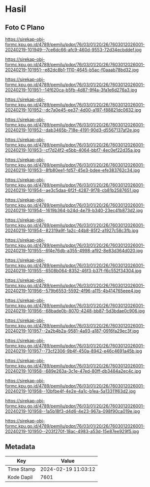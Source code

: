 # Hasil

## Foto C Plano

https://sirekap-obj-formc.kpu.go.id/4789/pemilu/pdpr/76/03/01/20/26/7603012026001-20240219-101949--7ce6dc66-afc9-460d-9553-72d34ecbddef.jpg

https://sirekap-obj-formc.kpu.go.id/4789/pemilu/pdpr/76/03/01/20/26/7603012026001-20240219-101951--e82dc8b1-1110-4645-b5ac-f0aaab78bd32.jpg

https://sirekap-obj-formc.kpu.go.id/4789/pemilu/pdpr/76/03/01/20/26/7603012026001-20240219-101951--14f620ca-b5fb-4d87-9f4a-3fa1e6d276a3.jpg

https://sirekap-obj-formc.kpu.go.id/4789/pemilu/pdpr/76/03/01/20/26/7603012026001-20240219-101952--dc7a0e45-ee37-4d00-a197-f88821dc0632.jpg

https://sirekap-obj-formc.kpu.go.id/4789/pemilu/pdpr/76/03/01/20/26/7603012026001-20240219-101952--dab3465b-718e-4191-90d3-d5567137af2e.jpg

https://sirekap-obj-formc.kpu.go.id/4789/pemilu/pdpr/76/03/01/20/26/7603012026001-20240219-101953--cf7d24f2-e5bb-4064-bbf7-4ec0ef22d35a.jpg

https://sirekap-obj-formc.kpu.go.id/4789/pemilu/pdpr/76/03/01/20/26/7603012026001-20240219-101953--8fb80ee1-fd57-45e3-bdee-efe383762c34.jpg

https://sirekap-obj-formc.kpu.go.id/4789/pemilu/pdpr/76/03/01/20/26/7603012026001-20240219-101954--ae3c5daa-6f2f-4287-9f78-cb81b2587651.jpg

https://sirekap-obj-formc.kpu.go.id/4789/pemilu/pdpr/76/03/01/20/26/7603012026001-20240219-101954--1619b364-b24d-4e79-b340-23ec41b873d2.jpg

https://sirekap-obj-formc.kpu.go.id/4789/pemilu/pdpr/76/03/01/20/26/7603012026001-20240219-101954--82319a9f-1a2c-44b8-85f2-a1927c58c3fb.jpg

https://sirekap-obj-formc.kpu.go.id/4789/pemilu/pdpr/76/03/01/20/26/7603012026001-20240219-101955--6f4e76db-a355-4998-af92-8e83d364d020.jpg

https://sirekap-obj-formc.kpu.go.id/4789/pemilu/pdpr/76/03/01/20/26/7603012026001-20240219-101955--6508b064-8352-46f3-b37f-f6c552f34304.jpg

https://sirekap-obj-formc.kpu.go.id/4789/pemilu/pdpr/76/03/01/20/26/7603012026001-20240219-101956--579b6553-5592-4f96-a115-4b414765eee4.jpg

https://sirekap-obj-formc.kpu.go.id/4789/pemilu/pdpr/76/03/01/20/26/7603012026001-20240219-101956--68bade0b-8070-4248-bb87-5d3bdae0c906.jpg

https://sirekap-obj-formc.kpu.go.id/4789/pemilu/pdpr/76/03/01/20/26/7603012026001-20240219-101957--2a2b4b2a-9581-4a93-a187-0916fa29ec3f.jpg

https://sirekap-obj-formc.kpu.go.id/4789/pemilu/pdpr/76/03/01/20/26/7603012026001-20240219-101957--73cf2306-9b4f-450a-8942-e46c4691a45b.jpg

https://sirekap-obj-formc.kpu.go.id/4789/pemilu/pdpr/76/03/01/20/26/7603012026001-20240219-101958--689e263a-3c1e-47ed-80ff-db3484a2ec4c.jpg

https://sirekap-obj-formc.kpu.go.id/4789/pemilu/pdpr/76/03/01/20/26/7603012026001-20240219-101958--10bfbe4f-4e2e-4a1c-b1ea-5a13311f63d2.jpg

https://sirekap-obj-formc.kpu.go.id/4789/pemilu/pdpr/76/03/01/20/26/7603012026001-20240219-101958--1a5b18f3-d4d6-4e23-967a-098f90ca019e.jpg

https://sirekap-obj-formc.kpu.go.id/4789/pemilu/pdpr/76/03/01/20/26/7603012026001-20240219-101950--203f270f-18ac-4983-a53d-15e87ee929f5.jpg


## Metadata

| Key        | Value               |
| ---------- | ------------------- |
| Time Stamp | 2024-02-19 11:03:12 |
| Kode Dapil | 7601                |



